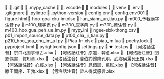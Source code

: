   .git
  .mypy_cache
  .vscode
  modules
  venv
   .env
   .gitignore
  󰈚 .pylintrc
  󰈚 .python-version
  󰈚 config.env
  󰈚 config.env.001
   figure.html
  󰈛 hoo-goa-chu-im.xlsx
   hun_siann_un_tiau.py
   m000_予我漢字注音.py
   m100_建字表.py
   m200_查字典.py
   m300_標注音.py
   m400_hoo_gua_peh_ue_im.py
   mypy.ini
  󰈙 ngee-siok-thong.csv
   p01_import_source_data.py
   p100_cha_ji_tian.py
   p210_hoo_goa_chu_im_all.py
  󰈛 Piau-Im.xlsx
   piau_im.lua
  󰌾 poetry.lock
   pyproject.toml
   pyrightconfig.json
   settings.py
   ★ test.py
  󰈛 【河洛話注音】京口北固亭懷古.xlsx
  󰈛 【河洛話注音】原道．韓愈.xlsx
  󰈛 【河洛話注音】回鄉偶書．賀知章.xlsx
  󰈛 【河洛話注音】姜伯約歸降孔明，武鄉侯罵死王朗.xlsx
  󰈛 【河洛話注音】心經.xlsx
  󰈛 【河洛話注音】晁錯論．蘇軾.xlsx
  󰈛 【河洛話注音】滕王閣序．王勃.xlsx
  󰈛 【河洛話注音】證人得獎感言.xlsx
